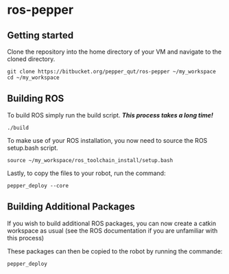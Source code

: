 # ros-pepper
## Getting started
Clone the repository into the home directory of your VM and navigate to the cloned directory.

```
git clone https://bitbucket.org/pepper_qut/ros-pepper ~/my_workspace
cd ~/my_workspace
```

## Building ROS
To build ROS simply run the build script. ***This process takes a long time!*** 

```
./build
```

To make use of your ROS installation, you now need to source the ROS setup.bash script.

```
source ~/my_workspace/ros_toolchain_install/setup.bash
```

Lastly, to copy the files to your robot, run the command:

```
pepper_deploy --core
```


## Building Additional Packages

If you wish to build additional ROS packages, you can now create a catkin workspace as usual (see the ROS documentation if you are unfamiliar with this process)

These packages can then be copied to the robot by running the commande:

```
pepper_deploy
```





